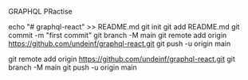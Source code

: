 GRAPHQL PRactise

echo "# graphql-react" >> README.md
  git init
  git add README.md
  git commit -m "first commit"
  git branch -M main
  git remote add origin https://github.com/undeinf/graphql-react.git
  git push -u origin main


git remote add origin https://github.com/undeinf/graphql-react.git
  git branch -M main
  git push -u origin main